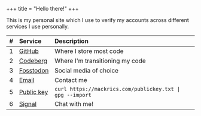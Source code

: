 +++
title = "Hello there!"
+++

This is my personal site which I use to verify my accounts across different 
services I use personally.

|# |Service|Description|
|-:|:-------|:---------|
|1 |[GitHub](https://github.com/mackrics)|Where I store most code|
|2 |[Codeberg](https://codeberg.org/mackrics)|Where I'm transitioning my code|
|3 |<a href="https://fosstodon.org/@mackrics" rel="me">Fosstodon</a>|Social media of choice|
|4 |[Email](mailto:hello@mackrics.com)|Contact me|
|5 |[Public key](./publickey.txt)|`curl https://mackrics.com/publickey.txt \| gpg --import`
|6 |[Signal](https://signal.me/#eu/Ig6JSwmY_kHLJBYDscWToN-SjpDUTrX0MY8D_8SOWSMumjibtVxAsKNs1KTC1YSU)|Chat with me!|
